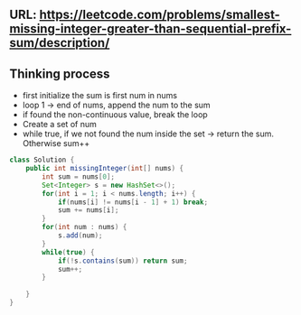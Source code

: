 ## URL: https://leetcode.com/problems/smallest-missing-integer-greater-than-sequential-prefix-sum/description/


## Thinking process
- first initialize the sum is first num in nums
- loop 1 -> end of nums, append the num to the sum
- if found the non-continuous value, break the loop
- Create a set of num
- while true, if we not found the num inside the set -> return the sum. Otherwise sum++



```java
class Solution {
    public int missingInteger(int[] nums) {
        int sum = nums[0];
        Set<Integer> s = new HashSet<>();
        for(int i = 1; i < nums.length; i++) {
            if(nums[i] != nums[i - 1] + 1) break;
            sum += nums[i];
        }
        for(int num : nums) {
            s.add(num);
        }
        while(true) {
            if(!s.contains(sum)) return sum;
            sum++;
        }
                
    }
}
```